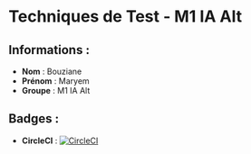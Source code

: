 # Techniques de Test - M1 IA Alt

## Informations :

- **Nom** : Bouziane
- **Prénom** : Maryem
- **Groupe** : M1 IA Alt

## Badges :
- **CircleCI** : 
[![CircleCI](https://dl.circleci.com/status-badge/img/gh/BouzianeMaryem/ceri-m1-techniques-de-test/tree/master.svg?style=svg)](https://dl.circleci.com/status-badge/redirect/gh/BouzianeMaryem/ceri-m1-techniques-de-test/tree/master)

